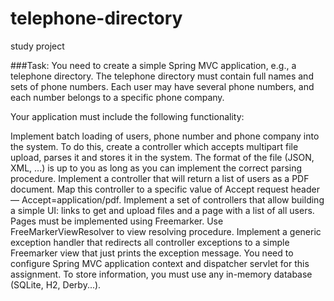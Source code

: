 # telephone-directory
study project

###Task:
You need to create a simple Spring MVC application, e.g., a telephone directory. The telephone 
directory must contain full names and sets of phone numbers. Each user may have several phone 
numbers, and each number belongs to a specific phone company.

Your application must include the following functionality:

Implement batch loading of users, phone number and phone company into the system. To do this, create
a controller which accepts multipart file upload, parses it and stores it in the system. The format 
of the file (JSON, XML, ...) is up to you as long as you can implement the correct parsing procedure.
Implement a controller that will return a list of users as a PDF document. Map this controller to a 
specific value of Accept request header — Accept=application/pdf.
Implement a set of controllers that allow building a simple UI: links to get and upload files and a 
page with a list of all users. Pages must be implemented using Freemarker. Use 
FreeMarkerViewResolver to view resolving procedure.
Implement a generic exception handler that redirects all controller exceptions to a simple 
Freemarker view that just prints the exception message.
You need to configure Spring MVC application context and dispatcher servlet for this assignment. 
To store information, you must use any in-memory database (SQLite, H2, Derby...).
